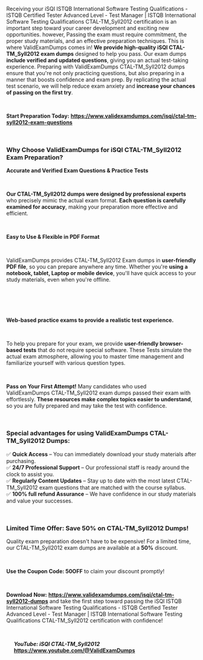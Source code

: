 <p>Receiving your iSQI ISTQB International Software Testing Qualifications - ISTQB Certified Tester Advanced Level - Test Manager | ISTQB International Software Testing Qualifications CTAL-TM_Syll2012 certification is an important step toward your career development and exciting new opportunities. however, Passing the exam must require commitment, the proper study materials, and an effective preparation techniques. This is where ValidExamDumps comes in! <b>We provide high-quality iSQI CTAL-TM_Syll2012 exam dumps</b> designed to help you pass. Our exam dumps <b>include verified and updated questions</b>, giving you an actual test-taking experience. Preparing with ValidExamDumps CTAL-TM_Syll2012 dumps ensure that you're not only practicing questions, but also preparing in a manner that boosts confidence and exam prep. By replicating the actual test scenario, we will help reduce exam anxiety and <b>increase your chances of passing on the first try</b>.</p><br>

<p><strong>Start Preparation Today:</strong>  <b><a href="https://www.validexamdumps.com/isqi/ctal-tm-syll2012-exam-questions" >https://www.validexamdumps.com/isqi/ctal-tm-syll2012-exam-questions</a></b></p><br>

<h3><strong>Why Choose ValidExamDumps for iSQI CTAL-TM_Syll2012 Exam Preparation?</strong></h3>

<p><strong>Accurate and Verified Exam Questions & Practice Tests</strong></p><br>

<p><b>Our CTAL-TM_Syll2012 dumps were designed by professional experts</b> who precisely mimic the actual exam format. <b>Each question is carefully examined for accuracy</b>, making your preparation more effective and efficient.</p><br>

<p><strong>Easy to Use & Flexible in PDF Format</strong></p><br>

<p>ValidExamDumps provides CTAL-TM_Syll2012 Exam dumps in <b>user-friendly PDF file</b>, so you can prepare anywhere any time. Whether you're <b>using a notebook, tablet, Laptop or mobile device</b>, you'll have quick access to your study materials, even when you're offline.</p><br>

<p><a href="https://www.validexamdumps.com/isqi/ctal-tm-syll2012-exam-questions" ><img src="https://www.validexamdumps.com/uploads/banners/1709651534_Banner28.png" alt="" style="max-width: 60%;"></a></p><br>

<p><strong>Web-based practice exams to provide a realistic test experience.</strong></p><br>

<p>To help you prepare for your exam, we provide <b>user-friendly browser-based tests</b> that do not require special software. These Tests simulate the actual exam atmosphere, allowing you to master time management and familiarize yourself with various question types.</p><br>

<p><strong>Pass on Your First Attempt!</strong> Many candidates who used ValidExamDumps CTAL-TM_Syll2012 exam dumps passed their exam with effortlessly. <b>These resources make complex topics easier to understand</b>, so you are fully prepared and may take the test with confidence.</p><br>

<h3><strong>Special advantages for using ValidExamDumps CTAL-TM_Syll2012 Dumps:</strong></h3>

<p>✅ <strong>Quick Access</strong> – You can immediately download your study materials after purchasing.<br>
✅ <strong>24/7 Professional Support</strong> – Our professional staff is ready around the clock to assist you.<br>
✅ <strong>Regularly Content Updates</strong> – Stay up to date with the most latest CTAL-TM_Syll2012 exam questions that are matched with the course syllabus.<br>
✅ <strong>100% full refund Assurance</strong> – We have confidence in our study materials and value your successes.</p><br>

<h3><strong>Limited Time Offer: Save 50% on CTAL-TM_Syll2012 Dumps!</strong></h3>

<p>Quality exam preparation doesn't have to be expensive! For a limited time, our CTAL-TM_Syll2012 exam dumps are available at a <strong>50%</strong> discount.</p><br>

<p><strong>Use the Coupon Code: 50OFF</strong> to claim your discount promptly!</p><br>

<p><strong>Download Now:</strong>  <b><a href="https://www.validexamdumps.com/isqi/ctal-tm-syll2012-dumps" >https://www.validexamdumps.com/isqi/ctal-tm-syll2012-dumps</a></b> and take the first step toward passing the iSQI ISTQB International Software Testing Qualifications - ISTQB Certified Tester Advanced Level - Test Manager | ISTQB International Software Testing Qualifications CTAL-TM_Syll2012 certification with confidence!</p><br>

<p style="margin-left: 20px;">
<b><em>YouTube: iSQI CTAL-TM_Syll2012</em></b> <a href="https://www.youtube.com/@ValidExamDumps?sub_confirmation=1" target="_blank" title="See CTAL-TM_Syll2012 on YouTube"><b>https://www.youtube.com/@ValidExamDumps</b></a></p>
